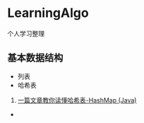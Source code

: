 # LearningAlgo
个人学习整理

## 基本数据结构

- 列表
- 哈希表
1. [一篇文章教你读懂哈希表-HashMap (Java) ](https://zhuanlan.zhihu.com/p/84327339)
- 
